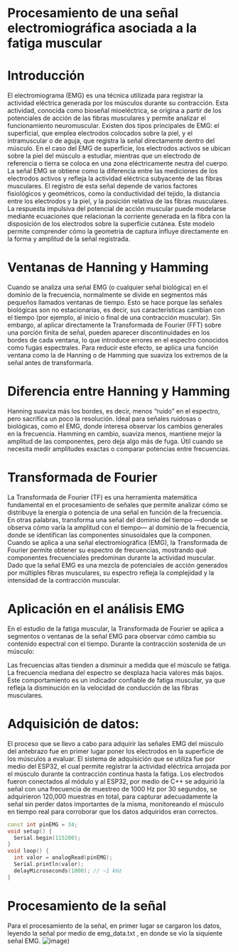 # Procesamiento de una señal electromiográfica asociada a la fatiga muscular

# Introducción

El electromiograma (EMG) es una técnica utilizada para registrar la actividad eléctrica generada por los músculos durante su contracción. Esta actividad, conocida como bioseñal mioeléctrica, se origina a partir de los potenciales de acción de las fibras musculares y permite analizar el funcionamiento neuromuscular. Existen dos tipos principales de EMG: el superficial, que emplea electrodos colocados sobre la piel, y el intramuscular o de aguja, que registra la señal directamente dentro del músculo.
En el caso del EMG de superficie, los electrodos activos se ubican sobre la piel del músculo a estudiar, mientras que un electrodo de referencia o tierra se coloca en una zona eléctricamente neutra del cuerpo. La señal EMG se obtiene como la diferencia entre las mediciones de los electrodos activos y refleja la actividad eléctrica subyacente de las fibras musculares.
El registro de esta señal depende de varios factores fisiológicos y geométricos, como la conductividad del tejido, la distancia entre los electrodos y la piel, y la posición relativa de las fibras musculares. La respuesta impulsiva del potencial de acción muscular puede modelarse mediante ecuaciones que relacionan la corriente generada en la fibra con la disposición de los electrodos sobre la superficie cutánea. Este modelo permite comprender cómo la geometría de captura influye directamente en la forma y amplitud de la señal registrada.

# Ventanas de Hanning y Hamming

Cuando se analiza una señal EMG (o cualquier señal biológica) en el dominio de la frecuencia, normalmente se divide en segmentos más pequeños llamados ventanas de tiempo. Esto se hace porque las señales biológicas son no estacionarias, es decir, sus características cambian con el tiempo (por ejemplo, al inicio o final de una contracción muscular).
Sin embargo, al aplicar directamente la Transformada de Fourier (FFT) sobre una porción finita de señal, pueden aparecer discontinuidades en los bordes de cada ventana, lo que introduce errores en el espectro conocidos como fugas espectrales.
Para reducir este efecto, se aplica una función ventana como la de Hanning o de Hamming que suaviza los extremos de la señal antes de transformarla.

# Diferencia entre Hanning y Hamming

Hanning suaviza más los bordes, es decir, menos “ruido” en el espectro, pero sacrifica un poco la resolución. Ideal para señales ruidosas o biológicas, como el EMG, 
donde interesa observar los cambios generales en la frecuencia. Hamming en cambio, suaviza menos, mantiene mejor la amplitud de las componentes, pero deja algo más de fuga. 
Útil cuando se necesita medir amplitudes exactas o comparar potencias entre frecuencias.

# Transformada de Fourier

La Transformada de Fourier (TF) es una herramienta matemática fundamental en el procesamiento de señales que permite analizar cómo se distribuye la energía o potencia de una señal en función de la frecuencia. En otras palabras, transforma una señal del dominio del tiempo —donde se observa cómo varía la amplitud con el tiempo— al dominio de la frecuencia, donde se identifican las componentes sinusoidales que la componen.
Cuando se aplica a una señal electromiográfica (EMG), la Transformada de Fourier permite obtener su espectro de frecuencias, mostrando qué componentes frecuenciales predominan durante la actividad muscular. Dado que la señal EMG es una mezcla de potenciales de acción generados por múltiples fibras musculares, su espectro refleja la complejidad y la intensidad de la contracción muscular.

# Aplicación en el análisis EMG

En el estudio de la fatiga muscular, la Transformada de Fourier se aplica a segmentos o ventanas de la señal EMG para observar cómo cambia su contenido espectral con el tiempo.
Durante la contracción sostenida de un músculo:

Las frecuencias altas tienden a disminuir a medida que el músculo se fatiga.
La frecuencia mediana del espectro se desplaza hacia valores más bajos.
Este comportamiento es un indicador confiable de fatiga muscular, ya que refleja la disminución en la velocidad de conducción de las fibras musculares.

# Adquisición de datos:

El proceso que se llevo a cabo para adquirir las señales EMG del músculo del antebrazo fue en primer lugar poner los electrodos en la superficie de los músculos a evaluar. El sistema de adquisición que se utiliza fue por medio del ESP32, el cual permite registrar la actividad eléctrica arrojada por el músculo durante la contracción continua hasta la fatiga. Los electrodos fueron conectados al módulo y al ESP32, por medio de C++ se adquirió la señal con una frecuencia de muestreo de 1000 Hz por 30 segundos, se adquirieron 120,000 muestras en total, para capturar adecuadamente la señal sin perder datos importantes de la misma, monitoreando el músculo en tiempo real para corroborar que los datos adquiridos eran correctos.

```cpp
const int pinEMG = 34;
void setup() {
  Serial.begin(115200);
}
void loop() {
  int valor = analogRead(pinEMG);
  Serial.println(valor);
  delayMicroseconds(1000); // ~1 kHz 
}
```

# Procesamiento de la señal

Para el procesamiento de la señal, en primer lugar se cargaron los datos, leyendo la señal por medio de emg_data.txt , en donde se vio la siquiente señal EMG.
![image]([https://github.com/felipeacosta-m/Lab4-electromiograficas-EMG/blob/218374babc0bd294ab3fe1c2a55f3b79e4ec4d1a/Se%C3%B1al%20original.png]))

